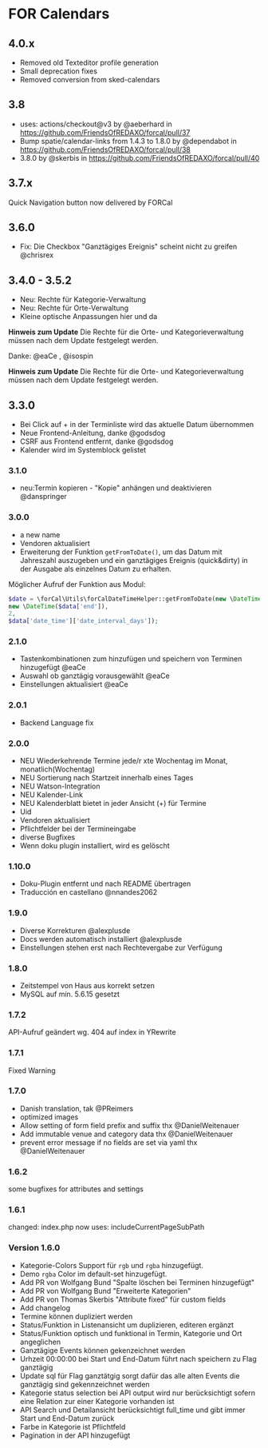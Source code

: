# FOR Calendars

## 4.0.x
- Removed old Texteditor profile generation
- Small deprecation fixes
- Removed conversion from sked-calendars

## 3.8

* uses: actions/checkout@v3 by @aeberhard in https://github.com/FriendsOfREDAXO/forcal/pull/37
* Bump spatie/calendar-links from 1.4.3 to 1.8.0 by @dependabot in https://github.com/FriendsOfREDAXO/forcal/pull/38
* 3.8.0 by @skerbis in https://github.com/FriendsOfREDAXO/forcal/pull/40


## 3.7.x
Quick Navigation button now delivered by FORCal

## 3.6.0
- Fix: Die Checkbox "Ganztägiges Ereignis" scheint nicht zu greifen  @chrisrex

## 3.4.0 - 3.5.2 
- Neu: Rechte für Kategorie-Verwaltung
- Neu: Rechte für Orte-Verwaltung
- Kleine optische Anpassungen hier und da

**Hinweis zum Update**
Die Rechte für die Orte- und Kategorieverwaltung müssen nach dem Update festgelegt werden. 

Danke: @eaCe , @isospin

**Hinweis zum Update**
Die Rechte für die Orte- und Kategorieverwaltung müssen nach dem Update festgelegt werden. 

## 3.3.0
- Bei Click auf + in der Terminliste wird das aktuelle Datum übernommen
- Neue Frontend-Anleitung, danke @godsdog
- CSRF aus Frontend entfernt, danke @godsdog
- Kalender wird im Systemblock gelistet

### 3.1.0
- neu:Termin kopieren - "Kopie" anhängen und deaktivieren  @danspringer

### 3.0.0 
- a new name
- Vendoren aktualisiert
- Erweiterung der Funktion `getFromToDate()`, um das Datum mit Jahreszahl auszugeben und ein ganztägiges Ereignis (quick&dirty) in der Ausgabe als einzelnes Datum zu erhalten.

Möglicher Aufruf der Funktion aus Modul:

```php
$date = \forCal\Utils\forCalDateTimeHelper::getFromToDate(new \DateTime($data['start']), 
new \DateTime($data['end']), 
2, 
$data['date_time']['date_interval_days']);
```


### 2.1.0
- Tastenkombinationen zum hinzufügen und speichern von Terminen hinzugefügt @eaCe 
- Auswahl ob ganztägig vorausgewählt @eaCe 
- Einstellungen aktualisiert @eaCe 

### 2.0.1
- Backend Language fix

### 2.0.0
- NEU Wiederkehrende Termine jede/r xte Wochentag im Monat, monatlich(Wochentag)
- NEU Sortierung nach Startzeit innerhalb eines Tages
- NEU Watson-Integration
- NEU Kalender-Link
- NEU Kalenderblatt bietet in jeder Ansicht (+) für Termine
- Uid
- Vendoren aktualisiert
- Pflichtfelder bei der Termineingabe
- diverse Bugfixes
- Wenn doku plugin installiert, wird es gelöscht


### 1.10.0
- Doku-Plugin entfernt und nach README übertragen
- Traducción en castellano @nnandes2062

### 1.9.0
- Diverse Korrekturen @alexplusde
- Docs werden automatisch installiert @alexplusde
- Einstellungen stehen erst nach Rechtevergabe zur Verfügung

### 1.8.0
- Zeitstempel von Haus aus korrekt setzen
- MySQL auf min. 5.6.15 gesetzt

### 1.7.2
API-Aufruf geändert wg. 404 auf index in YRewrite

### 1.7.1
Fixed Warning


### 1.7.0
- Danish translation, tak @PReimers
- optimized images
- Allow setting of form field prefix and suffix thx @DanielWeitenauer
- Add immutable venue and category data thx @DanielWeitenauer
- prevent error message if no fields are set via yaml thx @DanielWeitenauer

### 1.6.2

some bugfixes for attributes and settings

### 1.6.1

changed: index.php now uses: includeCurrentPageSubPath


### Version 1.6.0

* Kategorie-Colors Support für `rgb` und `rgba` hinzugefügt.
* Demo `rgba` Color im default-set hinzugefügt.
* Add PR von Wolfgang Bund "Spalte löschen bei Terminen hinzugefügt"
* Add PR von Wolfgang Bund "Erweiterte Kategorien"
* Add PR von Thomas Skerbis "Attribute fixed" für custom fields
* Add changelog
* Termine können dupliziert werden
* Status/Funktion in Listenansicht um duplizieren, editeren ergänzt
* Status/Funktion optisch und funktional in Termin, Kategorie und Ort angeglichen
* Ganztägige Events können gekenzeichnet werden
* Urhzeit 00:00:00 bei Start und End-Datum führt nach speichern zu Flag ganztägig
* Update sql für Flag ganztätgig sorgt dafür das alle alten Events die ganztägig sind gekennzeichnet werden
* Kategorie status selection bei API output wird nur berücksichtigt sofern eine Relation zur einer Kategorie vorhanden ist
* API Search und Detailansicht berücksichtigt full_time und gibt immer Start und End-Datum zurück
* Farbe in Kategorie ist Pflichtfeld
* Pagination in der API hinzugefügt
